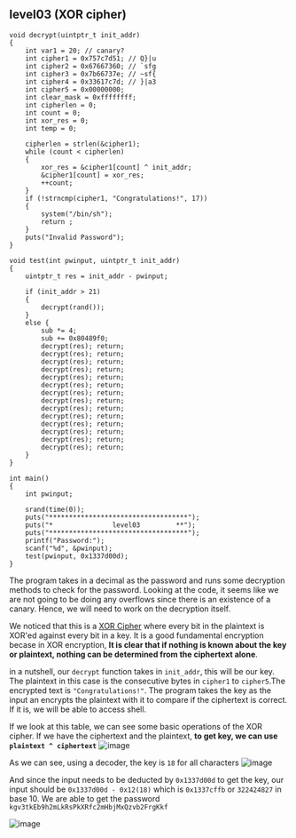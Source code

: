 ## level03 (XOR cipher)
```clike!
void decrypt(uintptr_t init_addr)
{
    int var1 = 20; // canary?
    int cipher1 = 0x757c7d51; // Q}|u
    int cipher2 = 0x67667360; // `sfg
    int cipher3 = 0x7b66737e; // ~sf{
    int cipher4 = 0x33617c7d; // }|a3
    int cipher5 = 0x00000000;
    int clear_mask = 0xffffffff;
    int cipherlen = 0;
    int count = 0;
    int xor_res = 0;
    int temp = 0;
    
    cipherlen = strlen(&cipher1);
    while (count < cipherlen)
    {
        xor_res = &cipher1[count] ^ init_addr;
        &cipher1[count] = xor_res;
        ++count;
    }
    if (!strncmp(cipher1, "Congratulations!", 17))
    {
        system("/bin/sh");
        return ;
    }
    puts("Invalid Password");
}

void test(int pwinput, uintptr_t init_addr)
{
    uintptr_t res = init_addr - pwinput;
    
    if (init_addr > 21)
    {
        decrypt(rand());
    }
    else {
        sub *= 4;
        sub += 0x80489f0;
        decrypt(res); return;
        decrypt(res); return;
        decrypt(res); return;
        decrypt(res); return;
        decrypt(res); return;
        decrypt(res); return;
        decrypt(res); return;
        decrypt(res); return;
        decrypt(res); return;
        decrypt(res); return;
        decrypt(res); return;
        decrypt(res); return;
        decrypt(res); return;
        decrypt(res); return;
    }
}

int main()
{
    int pwinput;
    
    srand(time(0));
    puts("***********************************");
    puts("*               level03         **");
    puts("***********************************");
    printf("Password:");
    scanf("%d", &pwinput);
    test(pwinput, 0x1337d00d);
}
```

The program takes in a decimal as the password and runs some decryption methods to check for the password. Looking at the code, it seems like we are not going to be doing any overflows since there is an existence of a canary. Hence, we will need to work on the decryption itself.

We noticed that this is a [XOR Cipher](https://en.wikipedia.org/wiki/XOR_cipher) where every bit in the plaintext is XOR'ed against every bit in a key. It is a good fundamental encryption becase in XOR encryption, **It is clear that if nothing is known about the key or plaintext, nothing can be determined from the ciphertext alone**.

in a nutshell, our `decrypt` function takes in `init_addr`, this will be our key. The plaintext in this case is the consecutive bytes in `cipher1` to `cipher5`.The encrypted text is `"Congratulations!"`. The program takes the key as the input an encrypts the plaintext with it to compare if the ciphertext is correct. If it is, we will be able to access shell.

If we look at this table, we can see some basic operations of the XOR cipher. If we have the ciphertext and the plaintext, **to get key, we can use `plaintext ^ ciphertext`**
![image](https://hackmd.io/_uploads/BkjPPUj8a.png)

As we can see, using a decoder, the key is `18` for all characters 
![image](https://hackmd.io/_uploads/SkAOoTiIT.png)

And since the input needs to be deducted by `0x1337d00d` to get the key, our input should be `0x1337d00d - 0x12(18)` which is `0x1337cffb` or `322424827` in base 10. We are able to get the password `kgv3tkEb9h2mLkRsPkXRfc2mHbjMxQzvb2FrgKkf`

![image](https://hackmd.io/_uploads/H1-rn6jLT.png)


